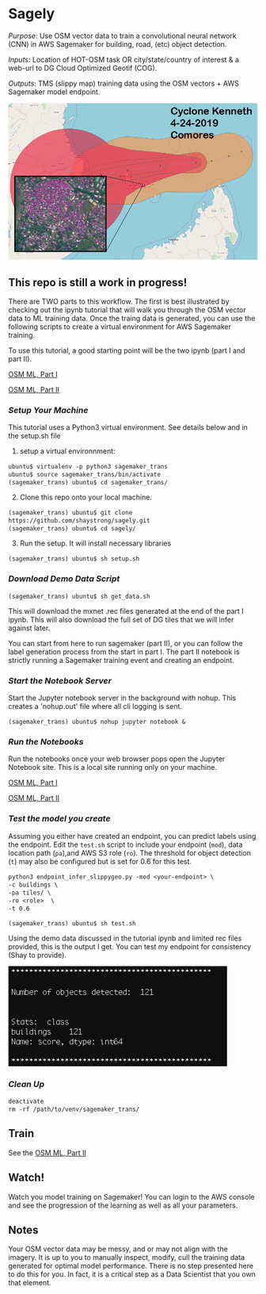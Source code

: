 # Sagely

_Purpose_: Use OSM vector data to train a convolutional neural network (CNN) in AWS Sagemaker for building, road, (etc) object detection.

_Inputs_: Location of HOT-OSM task OR city/state/country of interest & a web-url to DG Cloud Optimized Geotif (COG).

_Outputs_: TMS (slippy map) training data using the OSM vectors + AWS Sagemaker model endpoint.

![](assets/comores.png)

## This repo is still a work in progress! 

There are TWO parts to this workflow. The first is best illustrated by checking out the ipynb tutorial that will walk you through the OSM vector data to ML training data. Once the traing data is generated, you can use the following scripts to create a virtual environment for AWS Sagemaker training.

To use this tutorial, a good starting point will be the two ipynb (part I and part II).

[OSM ML, Part I](https://github.com/shaystrong/sagely/blob/master/osm_ml_training_pt1.ipynb)

[OSM ML, Part II](https://github.com/shaystrong/sagely/blob/master/osm_ml_training_pt2.ipynb)


### _Setup Your Machine_

This tutorial uses a Python3 virtual environment. See details below and in the setup.sh file


1) setup a virtual environnment: 

```console
ubuntu$ virtualenv -p python3 sagemaker_trans
ubuntu$ source sagemaker_trans/bin/activate
(sagemaker_trans) ubuntu$ cd sagemaker_trans/
```

2) Clone this repo onto your local machine.

```console
(sagemaker_trans) ubuntu$ git clone https://github.com/shaystrong/sagely.git
(sagemaker_trans) ubuntu$ cd sagely/
```

3) Run the setup. It will install necessary libraries

```console
(sagemaker_trans) ubuntu$ sh setup.sh
```

### _Download Demo Data Script_

```console
(sagemaker_trans) ubuntu$ sh get_data.sh
```

This will download the mxnet .rec files generated at the end of the part I ipynb. This will also download the full set of DG tiles that we will infer against later. 

You can start from here to run sagemaker (part II), or you can follow the label generation process from the start in part I. The part II notebook is strictly running a Sagemaker training event and creating an endpoint. 

### _Start the Notebook Server_

Start the Jupyter notebook server in the background with nohup. This creates a 'nohup.out' file where all cli logging is sent.

```console
(sagemaker_trans) ubuntu$ nohup jupyter notebook &
```

### _Run the Notebooks_

Run the notebooks once your web browser pops open the Jupyter Notebook site. This is a local site running only on your machine.

[OSM ML, Part I](https://github.com/shaystrong/sagely/blob/master/osm_ml_training_pt1.ipynb)

[OSM ML, Part II](https://github.com/shaystrong/sagely/blob/master/osm_ml_training_pt2.ipynb)

### _Test the model you create_
 
Assuming you either have created an endpoint, you can predict labels using the endpoint. Edit the `test.sh` script to include your endpoint (`mod`), data location path (`pa`),and  AWS S3 role (`ro`). The threshold for object detection (`t`) may also be configured but is set for 0.6 for this test.

``` console
python3 endpoint_infer_slippygeo.py -mod <your-endpoint> \
-c buildings \
-pa tiles/ \
-ro <role>  \
-t 0.6
```

```console
(sagemaker_trans) ubuntu$ sh test.sh
```

Using the demo data discussed in the tutorial ipynb and limited rec files provided, this is the output I get. You can test my endpoint for consistency (Shay to provide).

![](assets/testout.png)


### _Clean Up_

```console
deactivate
rm -rf /path/to/venv/sagemaker_trans/
```


## Train

See the [OSM ML, Part II](https://github.com/shaystrong/sagely/blob/master/osm_ml_training_pt2.ipynb)


## Watch!

Watch you model training on Sagemaker! You can login to the AWS console and see the progression of the learning as well as all your parameters. 


## Notes

Your OSM vector data may be messy, and or may not align with the imagery. It is up to you to manually inspect, modify, cull the training data generated for optimal model performance. There is no step presented here to do this for you. In fact, it is a critical step as a Data Scientist that you own that element.
